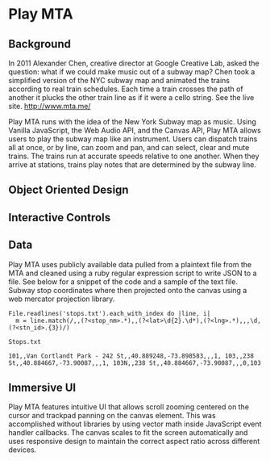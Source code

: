 # Play MTA

## Background

In 2011 Alexander Chen, creative director at Google Creative Lab, asked the question: what if we could make music out of a subway map? Chen took a simplified version of the NYC subway map and animated the trains according to real train schedules. Each time a train crosses the path of another it plucks the other train line as if it were a cello string. See the live site.
http://www.mta.me/

Play MTA runs with the idea of the New York Subway map as music. Using Vanilla JavaScript, the Web Audio API, and the Canvas API, Play MTA allows users to play the subway map like an instrument. Users can dispatch trains all at once, or by line, can zoom and pan, and can select, clear and mute trains. The trains run at accurate speeds relative to one another. When they arrive at stations, trains play notes that are determined by the subway line.

## Object Oriented Design

## Interactive Controls

## Data

Play MTA uses publicly available data pulled from a plaintext file from the MTA and cleaned using a ruby regular expression script to write JSON to a file. See below for a snippet of the code and a sample of the text file. Subway stop coordinates where then projected onto the canvas using a web mercator projection library.

````
File.readlines('stops.txt').each_with_index do |line, i|
  m = line.match(/,,(?<stop_nm>.*),,(?<lat>\d{2}.\d*),(?<lng>.*),,,\d,(?<stn_id>.{3})/)
````

`Stops.txt`

`101,,Van Cortlandt Park - 242 St,,40.889248,-73.898583,,,1,
103,,238 St,,40.884667,-73.90087,,,1,
103N,,238 St,,40.884667,-73.90087,,,0,103`

## Immersive UI

Play MTA features intuitive UI that allows scroll zooming centered on the cursor and trackpad panning on the canvas element. This was accomplished without libraries by using vector math inside JavaScript event handler callbacks. The canvas scales to fit the screen automatically and uses responsive design to maintain the correct aspect ratio across different devices.
